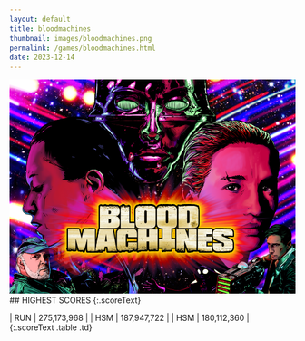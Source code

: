 ```yaml
---
layout: default
title: bloodmachines
thumbnail: images/bloodmachines.png
permalink: /games/bloodmachines.html
date: 2023-12-14
---
```


<img src="../images/bloodmachines.png" class="gameThumbnail img-fluid mx-auto align-middle">
## HIGHEST SCORES
{:.scoreText}

| RUN | 275,173,968 | 
| HSM | 187,947,722 | 
| HSM | 180,112,360 | 
{:.scoreText .table .td}
